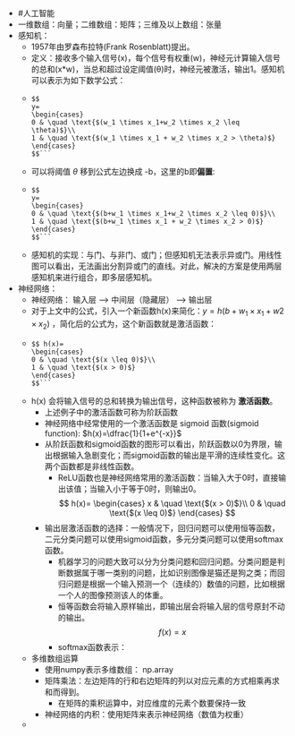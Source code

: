 - #人工智能
- 一维数组：向量；二维数组：矩阵；三维及以上数组：张量
- 感知机：
	- 1957年由罗森布拉特(Frank Rosenblatt)提出。
	- 定义：接收多个输入信号(x)，每个信号有权重(w)，神经元计算输入信号的总和(x*w)，当总和超过设定阈值(θ)时，神经元被激活，输出1。感知机可以表示为如下数学公式：
	- ```
	  $$
	  y=
	  \begin{cases}
	  0 & \quad \text{$(w_1 \times x_1+w_2 \times x_2 \leq \theta)$}\\
	  1 & \quad \text{$(w_1 \times x_1 + w_2 \times x_2 > \theta)$}
	  \end{cases}
	  $$```
	- 可以将阈值 $\theta$ 移到公式左边换成 -b，这里的b即**偏置**:
	- ```
	  $$
	  y=
	  \begin{cases}
	  0 & \quad \text{$(b+w_1 \times x_1+w_2 \times x_2 \leq 0)$}\\
	  1 & \quad \text{$(b+w_1 \times x_1 + w_2 \times x_2 > 0)$}
	  \end{cases}
	  $$```
	- 感知机的实现：与门、与非门、或门；但感知机无法表示异或门。用线性图可以看出，无法画出分割异或门的直线。对此，解决的方案是使用两层感知机来进行组合，即多层感知机。
- 神经网络：
	- 神经网络： 输入层 --> 中间层（隐藏层） --> 输出层
	- 对于上文中的公式，引入一个新函数h(x)来简化：$y=h(b+w_1 \times x_1 + w2 \times x_2)$ ，简化后的公式为，这个新函数就是激活函数：
	- ```
	  $$ h(x)=
	  \begin{cases}
	  0 & \quad \text{$(x \leq 0)$}\\
	  1 & \quad \text{$(x > 0)$}
	  \end{cases}
	  $$```
	- h(x) 会将输入信号的总和转换为输出信号，这种函数被称为 **激活函数**。
		- 上述例子中的激活函数可称为阶跃函数
		- 神经网络中经常使用的一个激活函数是 sigmoid 函数(sigmoid function): $h(x)=\dfrac{1}{1+e^{-x}}$
		- 从阶跃函数和sigmoid函数的图形可以看出，阶跃函数以0为界限，输出根据输入急剧变化；而sigmoid函数的输出是平滑的连续性变化。这两个函数都是非线性函数。
			- ReLU函数也是神经网络常用的激活函数：当输入大于0时，直接输出该值；当输入小于等于0时，则输出0。
			  $$ h(x)=
			  \begin{cases}
			  x & \quad \text{$(x > 0)$}\\
			  0 & \quad \text{$(x \leq 0)$}
			  \end{cases}
			  $$
		- 输出层激活函数的选择：一般情况下，回归问题可以使用恒等函数，二元分类问题可以使用sigmoid函数，多元分类问题可以使用softmax函数。
			- 机器学习的问题大致可以分为分类问题和回归问题。分类问题是判断数据属于哪一类别的问题，比如识别图像是猫还是狗之类；而回归问题是根据一个输入预测一个（连续的）数值的问题，比如根据一个人的图像预测该人的体重。
			- 恒等函数会将输入原样输出，即输出层会将输入层的信号原封不动的输出。 $$f(x) = x$$
			- softmax函数表示：
	- 多维数组运算
		- 使用numpy表示多维数组： np.array
		- 矩阵乘法：左边矩阵的行和右边矩阵的列以对应元素的方式相乘再求和而得到。
			- 在矩阵的乘积运算中，对应维度的元素个数要保持一致
		- 神经网络的内积：使用矩阵来表示神经网络（数值为权重）
	-